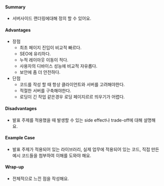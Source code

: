 #### Summary
- 서버사이드 랜더링에대해 정의 할 수 있어요.

#### Advantages
- 장점
  - 최초 페이지 진입이 비교적 빠르다.
  - SEO에 유리하다.
  - 누적 레이아웃 이동이 적다.
  - 사용자의 디바이스 성능에 비교적 자유롭다.
  - 보안에 좀 더 안전하다.
- 단점
  - 코드를 작성 할 때 항상 클라이언트와 서버를 고려해야한다.
  - 적절한 서버를 구축해야한다.
  - 로딩이 긴 작업 같은경우 로딩 페이지르르 띄우기가 어렵다.

#### Disadvantages
- 발표 주제를 적용했을 때 발생할 수 있는 side effect나 trade-off에 대해 설명해요.

#### Example Case
- 발표 주제가 적용되어 있는 라이브러리, 실제 업무에 적용되어 있는 코드, 직접 만든 예시 코드들을 첨부하여 이해를 도와야 해요.

#### Wrap-up
- 전체적으로 느낀 점을 작성해요.
